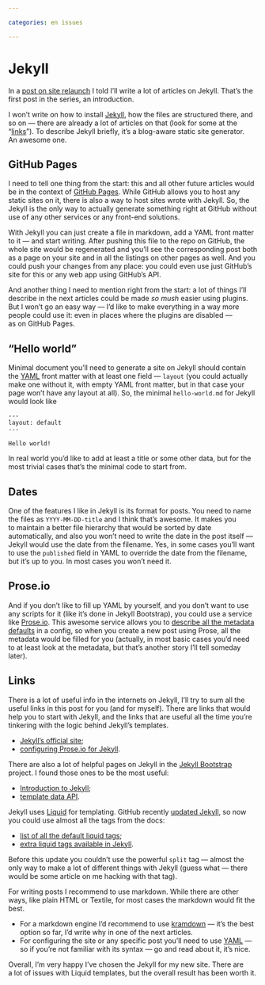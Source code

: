```yaml
---

categories: en issues

---
```


# Jekyll

In a [post on site relaunch](:restart) I told I’ll write a lot of articles on Jekyll. That’s the first post in the series, an introduction.

I won’t write on how to install [Jekyll](gh:mojombo/jekyll), how the files are structured there, and so on — there are already a lot of articles on that (look for some at the “[links](#links)”). To describe Jekyll briefly, it’s a blog-aware static site generator. An awesome one.

## GitHub Pages

I need to tell one thing from the start: this and all other future articles would be in the context of [GitHub Pages](http://pages.github.com). While GitHub allows you to host any static sites on it, there is also a way to host sites wrote with Jekyll. So, the Jekyll is the only way to actually generate something right at GitHub without use of any other services or any front-end solutions.

With Jekyll you can just create a file in markdown, add a YAML front matter to it — and start writing. After pushing this file to the repo on GitHub, the whole site would be regenerated and you’ll see the corresponding post both as a page on your site and in all the listings on other pages as well. And you could push your changes from any place: you could even use just GitHub’s site for this or any web app using GitHub’s API.

And another thing I need to mention right from the start: a lot of things I’ll describe in the next articles could be made _so mush_ easier using plugins. But I won’t go an easy way — I’d like to make everything in a way more people could use it: even in places where the plugins are disabled — as on GitHub Pages.

## “Hello world”

Minimal document you’ll need to generate a site on Jekyll should contain the [YAML](http://en.wikipedia.org/wiki/YAML) front matter with at least one field — `layout` (you could actually make one without it, with empty YAML front matter, but in that case your page won’t have any layout at all). So, the minimal `hello-world.md` for Jekyll would look like


    ---
    layout: default
    ---

    Hello world!

In real world you’d like to add at least a title or some other data, but for the most trivial cases that’s the minimal code to start from.

## Dates

One of the features I like in Jekyll is its format for posts. You need to name the files as `YYYY-MM-DD-title` and I think that’s awesome. It makes you to maintain a better file hierarchy that would be sorted by date automatically, and also you won’t need to write the date in the post itself — Jekyll would use the date from the filename. Yes, in some cases you’ll want to use the `published` field in YAML to override the date from the filename, but it’s up to you. In most cases you won’t need it.

## Prose.io

And if you don’t like to fill up YAML by yourself, and you don’t want to use any scripts for it (like it’s done in Jekyll Bootstrap), you could use a service like [Prose.io](http://prose.io). This awesome service allows you to [describe all the metadata defaults](http://prose.io/help/handbook.html#metadata_defaults) in a config, so when you create a new post using Prose, all the metadata would be filled for you (actually, in most basic cases you’d need to at least look at the metadata, but that’s another story I’ll tell someday later).

## Links

There is a lot of useful info in the internets on Jekyll, I’ll try to sum all the useful links in this post for you (and for myself). There are links that would help you to start with Jekyll, and the links that are useful all the time you’re tinkering with the logic behind Jekyll’s templates.

- [Jekyll’s official site](http://jekyllrb.com);
- [configuring Prose.io for Jekyll](http://prose.io/help/handbook.html).

There are also a lot of helpful pages on Jekyll in the [Jekyll Bootstrap](http://jekyllbootstrap.com) project. I found those ones to be the most useful:

- [Introduction to Jekyll](http://jekyllbootstrap.com/lessons/jekyll-introduction.html);
- [template data API](http://jekyllbootstrap.com/api/template-data-api.html).

Jekyll uses [Liquid](http://www.liquidmarkup.org) for templating. GitHub recently [updated Jekyll](https://github.com/blog/1366-github-pages-updated-to-jekyll-0-12-0), so now you could use almost all the tags from the docs:

- [list of all the default liquid tags](https://github.com/shopify/liquid/wiki/liquid-for-designers);
- [extra liquid tags available in Jekyll](https://github.com/mojombo/jekyll/wiki/liquid-extensions).

Before this update you couldn’t use the powerful `split` tag — almost the only way to make a lot of different things with Jekyll (guess what — there would be some article on me hacking with that tag).

For writing posts I recommend to use markdown. While there are other ways, like plain HTML or Textile, for most cases the markdown would fit the best.

- For a markdown engine I’d recommend to use [kramdown](http://kramdown.rubyforge.org) — it’s the best option so far, I’d write why in one of the next articles.
- For configuring the site or any specific post you’ll need to use [YAML](http://en.wikipedia.org/wiki/YAML) — so if you’re not familiar with its syntax — go and read about it, it’s nice.

Overall, I’m very happy I’ve chosen the Jekyll for my new site. There are a lot of issues with Liquid templates, but the overall result has been worth it.
